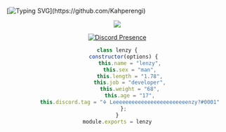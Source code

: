 [![Typing
SVG](https://readme-typing-svg.herokuapp.com/?lines=Selam+Lenzy+Seni+Görünce+Sevinecek!!&center=true&color="#00f8ff")](https://github.com/Kahperengi)
<div align="center">

<p align="center">
  <samp>
    <img src="https://komarev.com/ghpvc/?username=Kahperengi">
  </samp>
</p>

  
 [![Discord Presence](https://lanyard-profile-readme.vercel.app/api/896834304930369578?hideDiscrim=true)](https://discord.com/users/896834304930369578) 
  
```js
class lenzy {
    constructor(options) {
        this.name = "lenzy",
        this.sex = "man",
        this.length = "1.78",
        this.job = "developer",
        this.weight = "68",
        this.age = "17",
        this.discord.tag = "🜍 Leeeeeeeeeeeeeeeeeeeeeeeenzy?#0001"
    };
}
module.exports = lenzy
```
